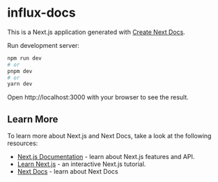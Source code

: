 # influx-docs

This is a Next.js application generated with
[Create Next Docs](https://github.com/fuma-nama/next-docs).

Run development server:

```bash
npm run dev
# or
pnpm dev
# or
yarn dev
```

Open http://localhost:3000 with your browser to see the result.

## Learn More

To learn more about Next.js and Next Docs, take a look at the following
resources:

- [Next.js Documentation](https://nextjs.org/docs) - learn about Next.js
  features and API.
- [Learn Next.js](https://nextjs.org/learn) - an interactive Next.js tutorial.
- [Next Docs](https://next-docs-zeta.vercel.app) - learn about Next Docs
